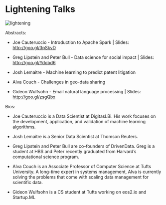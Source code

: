 **Lightening Talks**
===================

![lightening](http://i.imgur.com/AWUeSdN.png)

Abstracts: 

- Joe Cauteruccio - Introduction to Apache Spark | Slides: http://goo.gl/3pSkvD

- Greg Lipstein and Peter Bull - Data science for social impact | Slides: http://goo.gl/Ydobd6

- Josh Lemaitre - Machine learning to predict patent litigation

- Alva Couch - Challenges in geo-data sharing

- Gideon Wulfsohn - Email natural language processing | Slides: http://goo.gl/zsgQbx

Bios: 

- Joe Cauteruccio is a Data Scientist at DigitasLBi. His work focuses on the development, application, and validation of machine learning algorithms.

- Josh Lemaitre is a Senior Data Scientist at Thomson Reuters.

- Greg Lipstein and Peter Bull are co-founders of DrivenData. Greg is a student at HBS and Peter recently graduated from Harvard’s computational science program. 

- Alva Couch is an Associate Professor of Computer Science at Tufts University. A long-time expert in systems management, Alva is currently solving the problems that come with scaling data management for scientific data.

- Gideon Wulfsohn is a CS student at Tufts working on eos2.io and Startup.ML